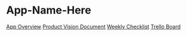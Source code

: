 # App-Name-Here

[App Overview](https://www.notion.so/Spotify-Song-Suggester-ef588b834e994ea691972e734c682c96)
[Product Vision Document](https://www.notion.so/Product-Vision-Document-3bf3df450e3f47eeaab7bbf787152658)
[Weekly Checklist](https://www.notion.so/8938beec5d104ae580ce1717d3b52d02?v=870c5e989132484f95ff13a0e3d17182)
[Trello Board](https://trello.com/b/FmiRxSa9/spotifysleuths)
